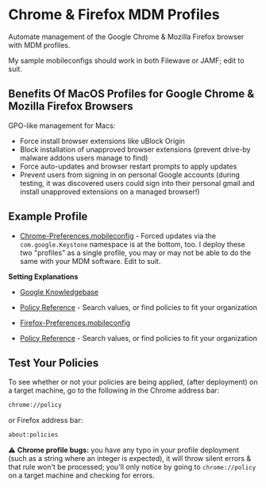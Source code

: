 # Chrome & Firefox MDM Profiles
Automate management of the Google Chrome & Mozilla Firefox browser with MDM profiles.

My sample mobileconfigs should work in both Filewave or JAMF; edit to suit.

## Benefits Of MacOS Profiles for Google Chrome & Mozilla Firefox Browsers
GPO-like management for Macs:
- Force install browser extensions like uBlock Origin
- Block installation of unapproved browser extensions (prevent drive-by malware addons users manage to find)
- Force auto-updates and browser restart prompts to apply updates
- Prevent users from signing in on personal Google accounts (during testing, it was discovered users could sign into their personal gmail and install unapproved extensions on a managed browser!)

## Example Profile
- [Chrome-Preferences.mobileconfig](Chrome-Preferences.mobileconfig) - Forced updates via the `com.google.Keystone` namespace is at the bottom, too.  I deploy these two "profiles" as a single profile, you may or may not be able to do the same with your MDM software.
Edit to suit.

**Setting Explanations**

- [Google Knowledgebase](https://support.google.com/chrome/a/answer/2657289?hl=en&ref_topic=9027936)
- [Policy Reference](https://chromeenterprise.google/policies/) - Search values, or find policies to fit your organization


- [Firefox-Preferences.mobileconfig](Firefox-Preferences.mobileconfig)
- [Policy Reference](https://github.com/mozilla/policy-templates) - Search values, or find policies to fit your organization

## Test Your Policies
To see whether or not your policies are being applied, (after deployment) on a target machine, go to the following in the Chrome address bar:
```bash
chrome://policy
```
or Firefox address bar:
```bash
about:policies
```

:warning: **Chrome profile bugs:** you have any typo in your profile deployment (such as a string where an integer is expected), it will throw silent errors & that rule won't be processed; you'll only notice by going to `chrome://policy` on a target machine and checking for errors.
